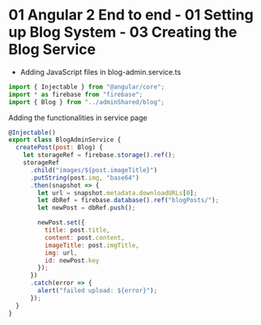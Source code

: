 # 01 Angular 2 End to end - 01 Setting up Blog System - 03 Creating the Blog Service

- Adding JavaScript files in blog-admin.service.ts

```javascript
import { Injectable } from "@angular/core";
import * as firebase from "firebase";
import { Blog } from "../adminShared/blog";
```

Adding the functionalities in service page
```javascript
@Injectable()
export class BlogAdminService {
  createPost(post: Blog) {
    let storageRef = firebase.storage().ref();
    storageRef
      .child("images/${post.imageTitle}")
      .putString(post.img, "base64")
      .then(snapshot => {
        let url = snapshot.metadata.downloadURLs[0];
        let dbRef = firebase.database().ref("blogPosts/");
        let newPost = dbRef.push();

        newPost.set({
          title: post.title,
          content: post.content,
          imageTitle: post.imgTitle,
          img: url,
          id: newPost.key
        });
      })
      .catch(error => {
        alert("failed upload: ${error}");
      });
  }
}
```